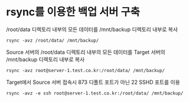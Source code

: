 # rsync를 이용한 백업 서버 구축
/root/data 디렉토리 내부의 모든 데이터를 /mnt/backup 디렉토리 내부로 복사
```shell
rsync -avz /root/data/ /mnt/backup/
```
Source 서버의 /root/data 디렉토리 내부의 모든 데이터를 Target 서버의 /mnt/backup 디렉토리 내부로 복사
```shell
rsync -avz root@server-1.test.co.kr:/root/data/ /mnt/backup/
```
Target에서 Source 서버 접속시 873 디폴트 포트가 아닌 22 SSHD 포트를 이용
```shell
rsync -avz -e ssh root@server-1.test.co.kr:/root/data/ /mnt/backup/
```